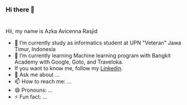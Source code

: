 ### Hi there 👋

#
Hii, my name is Azka Avicenna Rasjid  

- 🔭 I’m currently study as informatics student at UPN "Veteran" Jawa Timur, Indonesia
- 🌱 I’m currently learning Machine learning program with Bangkit Academy with Google, Goto, and Traveloka.
- If you want to know me, follow my [Linkedin](https://www.linkedin.com/in/azkaavicennar/).
- 💬 Ask me about ...
- 📫 How to reach me: ...
- 😄 Pronouns: ...
- ⚡ Fun fact: ...

